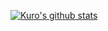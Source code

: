 [![Kuro's github stats](https://github-readme-stats.vercel.app/api?username=kuroguo&count_private=true&show_icons=true&include_all_commits=true&hide_border=true&hide_title=true)](https://github.com/anuraghazra/github-readme-stats)
